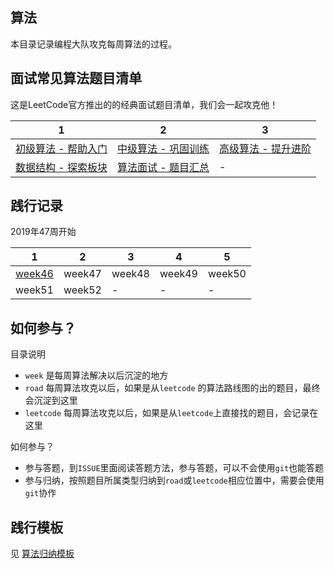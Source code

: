 ## 算法 

本目录记录编程大队攻克每周算法的过程。

## 面试常见算法题目清单

这是LeetCode官方推出的的经典面试题目清单，我们会一起攻克他！

| 1 |2 |3   | 
|------|------|-------|
|[初级算法 - 帮助入门](https://leetcode-cn.com/explore/interview/card/top-interview-questions-easy/)|[中级算法 - 巩固训练](https://leetcode-cn.com/explore/interview/card/top-interview-questions-medium/)|[高级算法 - 提升进阶](https://leetcode-cn.com/explore/interview/card/top-interview-questions-hard/)|
|[数据结构 - 探索板块](https://leetcode-cn.com/explore/learn/)|[算法面试 - 题目汇总](https://leetcode-cn.com/explore/interview/card/top-interview-quesitons-in-2018/)| - |

## 践行记录
2019年47周开始

|1 | 2 | 3 | 4 | 5 |
|---|---|---|---|---|
| [week46](./week/2019_week46.md) | week47 | week48 | week49 | week50 | 
| week51 | week52 | - |  - | - | 

## 如何参与？
目录说明
- `week` 是每周算法解决以后沉淀的地方
- `road` 每周算法攻克以后，如果是从`leetcode` 的算法路线图的出的题目，最终会沉淀到这里
- `leetcode` 每周算法攻克以后，如果是从`leetcode`上直接找的题目，会记录在这里

如何参与？
- 参与答题，到`ISSUE`里面阅读答题方法，参与答题，可以不会使用`git`也能答题
- 参与归纳，按照题目所属类型归纳到`road`或`leetcode`相应位置中，需要会使用`git`协作

## 践行模板
见 [算法归纳模板](./template.md)